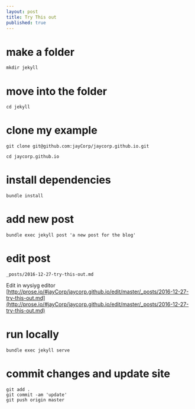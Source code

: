 ```yaml
---
layout: post
title: Try This out
published: true
---
```

# make a folder

    mkdir jekyll

# move into the folder

    cd jekyll

# clone my example

    git clone git@github.com:jayCorp/jaycorp.github.io.git
    
    cd jaycorp.github.io

# install dependencies

    bundle install

# add new post

    bundle exec jekyll post 'a new post for the blog'
    
# edit post

	_posts/2016-12-27-try-this-out.md
    
Edit in wysiyg editor
[http://prose.io/#jayCorp/jaycorp.github.io/edit/master/_posts/2016-12-27-try-this-out.md](http://prose.io/#jayCorp/jaycorp.github.io/edit/master/_posts/2016-12-27-try-this-out.md)


# run locally

	bundle exec jekyll serve

# commit changes and update site

    git add .
    git commit -am 'update'
    git push origin master
